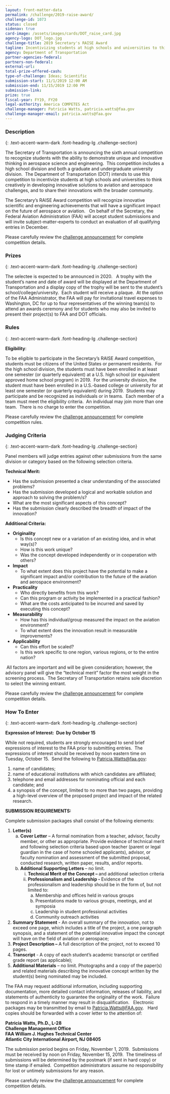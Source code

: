 ```yaml
---
layout: front-matter-data
permalink: /challenge/2019-raise-award/
challenge-id: 1073
status: closed
sidenav: true
card-image: /assets/images/cards/DOT_raise_card.jpg
agency-logo: DOT_logo.jpg
challenge-title: 2019 Secretary's RAISE Award
tagline: Incentivizing students at high schools and universities to think creatively in developing innovative solutions to aviation and aerospace challenges.
agency: Department of Transportation
partner-agencies-federal: 
partners-non-federal: 
external-url:
total-prize-offered-cash: 
type-of-challenge: Ideas; Scientific
submission-start: 11/1/2019 12:00 AM
submission-end: 11/15/2019 12:00 PM
submission-link:  
prize: true
fiscal-year: FY19, FY20
legal-authority: America COMPETES Act
challenge-manager: Patricia Watts, patricia.watts@faa.gov
challenge-manager-email: patricia.watts@faa.gov
---
```




<!-- Description start -->
### Description
{: .text-accent-warm-dark .font-heading-lg .challenge-section}

<p>The Secretary of Transportation is announcing the sixth annual competition to recognize students with the ability to demonstrate unique and innovative thinking in aerospace science and engineering.&nbsp; This competition includes a high school division and both a graduate and undergraduate university division.&nbsp; The Department of Transportation (DOT) intends to use this competition to incentivize students at high schools and universities to think creatively in developing innovative solutions to aviation and aerospace challenges, and to share their innovations with the broader community.&nbsp;</p>
<p>The Secretary&rsquo;s RAISE Award competition will recognize innovative scientific and engineering achievements that will have a significant impact on the future of aerospace or aviation.&nbsp;&nbsp; On behalf of the Secretary, the Federal Aviation Administration (FAA) will accept student submissions and will invite subject-matter-experts to conduct an evaluation of all qualifying entries in December.&nbsp;</p>
<p>Please carefully review the <a href="{{ site.baseurl }}/assets/document-library/2019-RAISE-Award-Official-Announcement.pdf">challenge announcement</a> for complete competition details.</p>

<!-- Prizes start -->
### Prizes
{: .text-accent-warm-dark .font-heading-lg .challenge-section}

<p>The selectee is expected to be announced in 2020.&nbsp;&nbsp; A trophy with the student&rsquo;s name and date of award will be displayed at the Department of Transportation and a display copy of the trophy will be sent to the student&rsquo;s school/college/university.&nbsp; Each student will receive a plaque.&nbsp; At the option of the FAA Administrator, the FAA will pay for invitational travel expenses to Washington, DC for up to four representatives of the winning team(s) to attend an awards ceremony and for students who may also be invited to present their project(s) to FAA and DOT officials.</p>

<!-- Rules start -->
### Rules 
{: .text-accent-warm-dark .font-heading-lg .challenge-section}

<p><strong>Eligibility</strong>:</p>
<p>To be eligible to participate in the Secretary&rsquo;s RAISE Award competition, students must be citizens of the United States or permanent residents.&nbsp; For the high school division, the students must have been enrolled in at least one semester (or quarterly equivalent) at a U.S. high school (or equivalent approved home school program) in 2019.&nbsp; For the university division, the student must have been enrolled in a U.S.-based college or university for at least one semester (or quarterly equivalent) during 2019.&nbsp; Students may participate and be recognized as individuals or in teams.&nbsp; Each member of a team must meet the eligibility criteria.&nbsp; An individual may join more than one team.&nbsp; There is no charge to enter the competition.</p>
<p>Please carefully review the <a href="{{ site.baseurl }}/assets/document-library/2019-RAISE-Award-Official-Announcement.pdf">challenge announcement</a> for complete competition rules.</p>

<!-- Judging start -->
### Judging Criteria
{: .text-accent-warm-dark .font-heading-lg .challenge-section}

<p>Panel members will judge entries against other submissions from the same division or category based on the following selection criteria.</p>
<p><strong>Technical Merit: </strong></p>
<ul>
<li>Has the submission presented a clear understanding of the associated problems?</li>
<li>Has the submission developed a logical and workable solution and approach to solving the problem/s?</li>
<li>What are the most significant aspects of this concept?</li>
<li>Has the submission clearly described the breadth of impact of the innovation?</li>
</ul>
<p><strong>Additional Criteria:</strong></p>
<ul>
<li><strong>Originality</strong>
<ul>
<li>Is this concept new or a variation of an existing idea, and in what way(s)?</li>
<li>How is this work unique?</li>
<li>Was the concept developed independently or in cooperation with others?</li>
</ul>
</li>
<li><strong>Impact</strong>
<ul>
<li>To what extent does this project have the potential to make a significant impact and/or contribution to the future of the aviation and aerospace environment?</li>
</ul>
</li>
<li><strong>Practicality</strong>
<ul>
<li>Who directly benefits from this work?</li>
<li>Can this program or activity be implemented in a practical fashion?</li>
<li>What are the costs anticipated to be incurred and saved by executing this concept?</li>
</ul>
</li>
<li><strong>Measurability </strong>
<ul>
<li>How has this individual/group measured the impact on the aviation environment?</li>
<li>To what extent does the innovation result in measurable improvements?</li>
</ul>
</li>
<li><strong>Applicability </strong>
<ul>
<li>Can this effort be scaled?</li>
<li>Is this work specific to one region, various regions, or to the entire nation?</li>
</ul>
</li>
</ul>
<p>&nbsp;All factors are important and will be given consideration; however, the advisory panel will give the &ldquo;technical merit&rdquo; factor the most weight in the screening process.&nbsp; The Secretary of Transportation retains sole discretion to select the winning entrant.&nbsp;</p>
<p>Please carefully review the <a href="{{ site.baseurl }}/assets/document-library/2019-RAISE-Award-Official-Announcement.pdf">challenge announcement</a> for complete competition details.</p>

<!--  How To Enter start -->
### How To Enter
{: .text-accent-warm-dark .font-heading-lg .challenge-section}

<p><strong>Expression of Interest:&nbsp; Due by October 15</strong></p>
<p>While not required, students are strongly encouraged to send brief expressions of interest to the FAA prior to submitting entries.&nbsp; The expressions of interest should be received by noon eastern time on Tuesday, October 15. &nbsp;Send the following to <a href="mailto:Patricia.Watts@faa.gov">Patricia.Watts@faa.gov</a>:</p>
<ol>
<li>name of candidates;</li>
<li>name of educational institutions with which candidates are affiliated;</li>
<li>telephone and email addresses for nominating official and each candidate; and&nbsp;</li>
<li>a synopsis of the concept, limited to no more than two pages, providing a high-level overview of the proposed project and impact of the related research.</li>
</ol>
<p><strong>SUBMISSION REQUIREMENTS:</strong></p>
<p>Complete submission packages shall consist of the following elements:</p>
<ol>
<li><strong>Letter(s)</strong>
<ol style="list-style-type: lower-alpha;">
<li><strong>Cover Letter</strong> &ndash; A formal nomination from a teacher, advisor, faculty member, or other as appropriate. Provide evidence of technical merit and following selection criteria based upon teacher (parent or legal guardian in the case of home schooled applicants), advisor, or faculty nomination and assessment of the submitted proposal, conducted research, written paper, results, and/or reports.</li>
<li><strong>Additional Supporting Letters </strong>&ndash; no limit. <strong>&nbsp;</strong>
<ol style="list-style-type: lower-roman;">
<li><strong>Technical Merit of the Concept &ndash; </strong>and additional selection criteria</li>
<li><strong>Professionalism and Leadership -&nbsp;</strong>Evidence of the professionalism and leadership should be in the form of, but not limited to:
<ol style="list-style-type: lower-alpha;">
<li>Membership and offices held in various groups</li>
<li>Presentations made to various groups, meetings, and at symposia</li>
<li>Leadership in student professional activities</li>
<li>Community outreach activities</li>
</ol>
</li>
</ol>
</li>
</ol>
</li>
<li><strong>Summary Statement</strong> - An overall summary of the innovation, not to exceed one page, which includes a title of the project, a one paragraph synopsis, and a statement of the potential innovative impact the concept will have on the field of aviation or aerospace;</li>
<li><strong>Project Description &ndash; </strong>A full description of the project, not to exceed 10 pages.</li>
<li><strong>Transcript</strong> - A copy of each student&rsquo;s academic transcript or certified grade report (as applicable);</li>
<li><strong>Additional Materials</strong> &ndash; no limit. Photographs and a copy of the paper(s) and related materials describing the innovative concept written by the student(s) being nominated may be included.</li>
</ol>
<p>The FAA may request additional information, including supporting documentation, more detailed contact information, releases of liability, and statements of authenticity to guarantee the originality of the work.&nbsp; Failure to respond in a timely manner may result in disqualification.&nbsp;&nbsp; Electronic packages may be transmitted by email to <a href="mailto:Patricia.Watts@FAA.gov">Patricia.Watts@FAA.gov</a>.&nbsp;&nbsp; Hard copies should be forwarded with a cover letter to the attention of:</p>
<div><strong>Patricia Watts, Ph.D., L-28 </strong></div>
<div><strong>Challenge Management Office</strong></div>
<div><strong>FAA William J. Hughes Technical Center</strong></div>
<div><strong>Atlantic City International Airport, NJ 08405</strong></div>
<p>The submission period begins on Friday, November 1, 2019.&nbsp; Submissions must be received by noon on Friday, November 15, 2019.&nbsp; The timeliness of submissions will be determined by the postmark (if sent in hard copy) or time stamp if emailed.&nbsp; Competition administrators assume no responsibility for lost or untimely submissions for any reason.</p>
<p>Please carefully review the <a href="{{ site.baseurl }}/assets/document-library/2019-RAISE-Award-Official-Announcement.pdf">challenge announcement</a> for complete competition details.</p>
